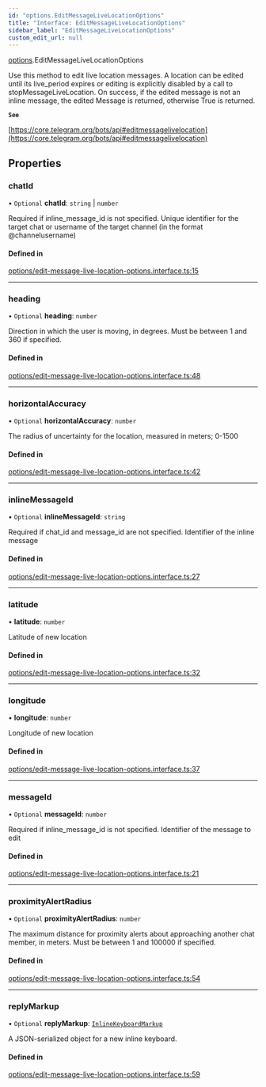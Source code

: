 ```yaml
---
id: "options.EditMessageLiveLocationOptions"
title: "Interface: EditMessageLiveLocationOptions"
sidebar_label: "EditMessageLiveLocationOptions"
custom_edit_url: null
---
```


[options](../modules/options.md).EditMessageLiveLocationOptions

Use this method to edit live location messages. A location can be edited until
its live_period expires or editing is explicitly disabled by a call to
stopMessageLiveLocation. On success, if the edited message is not an inline
message, the edited Message is returned, otherwise True is returned.

**`See`**

[https://core.telegram.org/bots/api#editmessagelivelocation](https://core.telegram.org/bots/api#editmessagelivelocation)

## Properties

### chatId

• `Optional` **chatId**: `string` \| `number`

Required if inline_message_id is not specified. Unique identifier for the target
chat or username of the target channel (in the format @channelusername)

#### Defined in

[options/edit-message-live-location-options.interface.ts:15](https://github.com/DeityLamb/telegramjs/blob/32b4cca/packages/common/lib/interfaces/options/edit-message-live-location-options.interface.ts#L15)

___

### heading

• `Optional` **heading**: `number`

Direction in which the user is moving, in degrees. Must be between 1 and 360 if
specified.

#### Defined in

[options/edit-message-live-location-options.interface.ts:48](https://github.com/DeityLamb/telegramjs/blob/32b4cca/packages/common/lib/interfaces/options/edit-message-live-location-options.interface.ts#L48)

___

### horizontalAccuracy

• `Optional` **horizontalAccuracy**: `number`

The radius of uncertainty for the location, measured in meters; 0-1500

#### Defined in

[options/edit-message-live-location-options.interface.ts:42](https://github.com/DeityLamb/telegramjs/blob/32b4cca/packages/common/lib/interfaces/options/edit-message-live-location-options.interface.ts#L42)

___

### inlineMessageId

• `Optional` **inlineMessageId**: `string`

Required if chat_id and message_id are not specified. Identifier of the inline
message

#### Defined in

[options/edit-message-live-location-options.interface.ts:27](https://github.com/DeityLamb/telegramjs/blob/32b4cca/packages/common/lib/interfaces/options/edit-message-live-location-options.interface.ts#L27)

___

### latitude

• **latitude**: `number`

Latitude of new location

#### Defined in

[options/edit-message-live-location-options.interface.ts:32](https://github.com/DeityLamb/telegramjs/blob/32b4cca/packages/common/lib/interfaces/options/edit-message-live-location-options.interface.ts#L32)

___

### longitude

• **longitude**: `number`

Longitude of new location

#### Defined in

[options/edit-message-live-location-options.interface.ts:37](https://github.com/DeityLamb/telegramjs/blob/32b4cca/packages/common/lib/interfaces/options/edit-message-live-location-options.interface.ts#L37)

___

### messageId

• `Optional` **messageId**: `number`

Required if inline_message_id is not specified. Identifier of the message to
edit

#### Defined in

[options/edit-message-live-location-options.interface.ts:21](https://github.com/DeityLamb/telegramjs/blob/32b4cca/packages/common/lib/interfaces/options/edit-message-live-location-options.interface.ts#L21)

___

### proximityAlertRadius

• `Optional` **proximityAlertRadius**: `number`

The maximum distance for proximity alerts about approaching another chat member,
in meters. Must be between 1 and 100000 if specified.

#### Defined in

[options/edit-message-live-location-options.interface.ts:54](https://github.com/DeityLamb/telegramjs/blob/32b4cca/packages/common/lib/interfaces/options/edit-message-live-location-options.interface.ts#L54)

___

### replyMarkup

• `Optional` **replyMarkup**: [`InlineKeyboardMarkup`](types.InlineKeyboardMarkup.md)

A JSON-serialized object for a new inline keyboard.

#### Defined in

[options/edit-message-live-location-options.interface.ts:59](https://github.com/DeityLamb/telegramjs/blob/32b4cca/packages/common/lib/interfaces/options/edit-message-live-location-options.interface.ts#L59)
